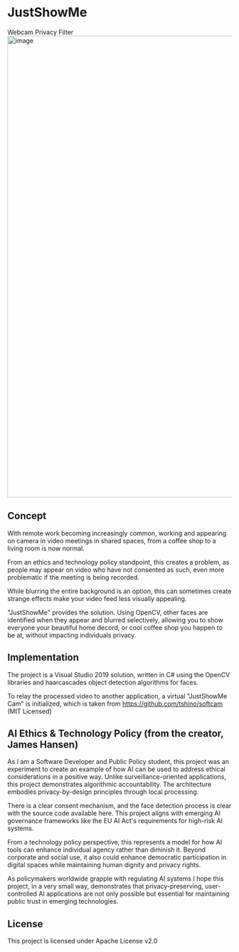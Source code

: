 # JustShowMe
Webcam Privacy Filter
<img width="1549" height="1037" alt="image" src="https://github.com/user-attachments/assets/49395be6-acf0-4a38-9b5c-e959fc9add67" />

## Concept
With remote work becoming increasingly common, working and appearing on camera in video meetings in shared spaces, from a coffee shop to a living room is now normal.

From an ethics and technology policy standpoint, this creates a problem, as people may appear on video who have not consented as such, even more problematic if the meeting is being recorded.

While blurring the entire background is an option, this can sometimes create strange effects make your video feed less visually appealing.

"JustShowMe" provides the solution. Using OpenCV, other faces are identified when they appear and blurred selectively, allowing you to show everyone your beautiful home decord, or cool coffee shop you happen to be at, without impacting individuals privacy.

## Implementation

The project is a Visual Studio 2019 solution, written in C# using the OpenCV libraries and haarcascades object detection algorithms for faces.

To relay the processed video to another application, a virtual "JustShowMe Cam" is initialized, which is taken from https://github.com/tshino/softcam (MIT Licensed)

## AI Ethics & Technology Policy (from the creator, James Hansen)

As I am a Software Developer and Public Policy student, this project was an experiment to create an example of how AI can be used to address ethical considerations in a positive way. Unlike surveillance-oriented applications, this project demonstrates algorithmic accountability. The architecture embodies privacy-by-design principles through local processing.

There is a clear consent mechanism, and the face detection process is clear with the source code available here. This project aligns with emerging AI governance frameworks like the EU AI Act's requirements for high-risk AI systems.

From a technology policy perspective, this represents a model for how AI tools can enhance individual agency rather than diminish it. Beyond corporate and social use, it also could enhance democratic participation in digital spaces while maintaining human dignity and privacy rights.

As policymakers worldwide grapple with regulating AI systems I hope this project, in a very small way, demonstrates that privacy-preserving, user-controlled AI applications are not only possible but essential for maintaining public trust in emerging technologies.

## License

This project is licensed under Apache License v2.0
